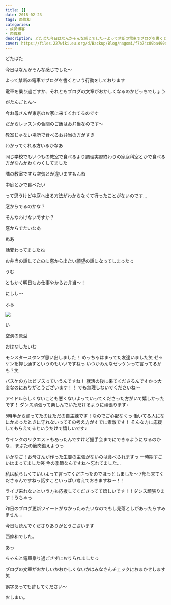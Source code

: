 ```yaml
---
title: []
date: 2018-02-23
tags: 西條和
categories: 
- 成员博客
- 西條和
description: どたばた今日はなんかそんな感じでした〜よって禁断の電車でブログを書くという行動をしております電車を乗り過ごすか、それともブログの文章がおかしくな...
cover: https://files.227wiki.eu.org/d/Backup/Blog/nagomi/f7b74c09ba490d53dbd0a99a4170f.png 
---
```









どたばた




今日はなんかそんな感じでした〜





よって禁断の電車でブログを書くという行動をしております







電車を乗り過ごすか、それともブログの文章がおかしくなるのかどっちでしょう






がたんごとん〜













今お母さんが東京のお家に来てくれてるのです







だからレッスンの合間のご飯はお弁当なのです〜






教室じゃない場所で食べるお弁当の方がすき






わかってくれる方いるかなあ








同じ学校でもいつもの教室で食べるより調理実習終わりの家庭科室とかで食べる方がなんかわくわくしてました






隣の教室ですら空気とか違いますもんね








中庭とかで食べたい







って思うけど中庭へ出る方法がわからなくて行ったことがないのです…






窓からでるのかな？




そんなわけないですか？






窓からでたいなあ






ぬあ






話変わってましたね




お弁当の話してたのに窓から出たい願望の話になってしまったっ




うむ






ともかく明日もお仕事やからお弁当〜！


にしし〜










ふぁ

![](https://files.227wiki.eu.org/d/Backup/Blog/nagomi/f7b74c09ba490d53dbd0a99a4170f.png)



い








空洞の原型












おはなしたいむ





モンスタースタンプ思い出しました！
めっちゃはまってた友達いました笑
ゼッケンを押し通すというのもいいですねっ
いつかみんなゼッケンって言ってるかも？笑




バスケの方はビブスっていうんですね！
就活の後に来てくださるんですかっ大変なのにありがとうございます！！
でも無理しないでくださいね〜





アイドルらしくないことも悪くないよっていってくださった方がいて嬉しかったです！
ダンス頑張って楽しんでいただけるように頑張ります♩




5時半から踊ってたのはただの自主練です！なのでご心配なくっ
働いてる人になにかあったときに守れないってその考え方がすでに素敵です！
そんな方に応援してもらえてるというだけで嬉しいです♩




ウインクのリクエストもあったんですけど握手会までにできるようになるのかな…
まぶたの筋肉鍛えようっ




いかなご！お母さんが作った生姜の主張がないのは食べられますっ
一時期すごいはまってました笑
今の季節なんですね〜忘れてました…





私は私らしくていいよって言ってくださったのでほっとしました〜
7部も来てくださるんですねっ話すこといっぱい考えておきますね〜！！




ライブ来れないという方も応援してくださってて嬉しいです！！ダンス頑張ります！うちゃっ







昨日のブログ更新ツイートがなかったみたいなのでもし見落としがあったらすみません…







今日も読んでくださりありがとうございます





西條和でした。




あっ



ちゃんと電車乗り過ごさずにおりられましたっ





ブログの文章がおかしいかおかしくないかはみなさんチェックにおまかせします笑




誤字あっても許してください〜






おしまい。


